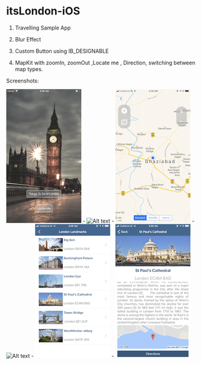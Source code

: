 # itsLondon-iOS

1) Travelling Sample App

2) Blur Effect

3) Custom  Button using IB_DESIGNABLE

4) MapKit with zoomIn, zoomOut ,Locate me , Direction, switching between map types.


Screenshots:

![Alt text](/Screenshots/1.png?raw=true  "1")  -   ![Alt text](/Screenshots/2.PNG?raw=true  "2") -   ![Alt text](/Screenshots/3.PNG?raw=true  "3") -   ![Alt text](/Screenshots/4.PNG?raw=true  "4") -  ![Alt text](/Screenshots/5.PNG?raw=true  "5") -  ![Alt text](/Screenshots/6.PNG?raw=true  "6")
